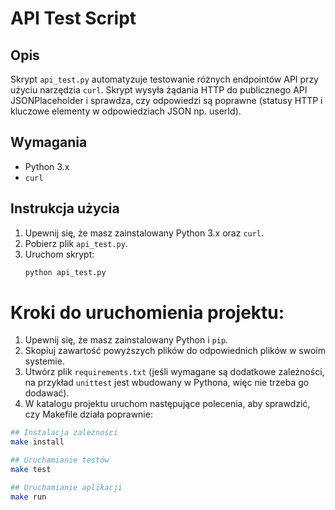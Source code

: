 # API Test Script

## Opis
Skrypt `api_test.py` automatyzuje testowanie różnych endpointów API przy użyciu narzędzia `curl`. Skrypt wysyła żądania HTTP do publicznego API JSONPlaceholder i sprawdza, czy odpowiedzi są poprawne (statusy HTTP i kluczowe elementy w odpowiedziach JSON np. userId).

## Wymagania
- Python 3.x
- `curl`

## Instrukcja użycia
1. Upewnij się, że masz zainstalowany Python 3.x oraz `curl`.
2. Pobierz plik `api_test.py`.
3. Uruchom skrypt:
   ```bash
   python api_test.py

# Kroki do uruchomienia projektu:

1. Upewnij się, że masz zainstalowany Python i `pip`.
2. Skopiuj zawartość powyższych plików do odpowiednich plików w swoim systemie.
3. Utwórz plik `requirements.txt` (jeśli wymagane są dodatkowe zależności, na przykład `unittest` jest wbudowany w Pythona, więc nie trzeba go dodawać).
4. W katalogu projektu uruchom następujące polecenia, aby sprawdzić, czy Makefile działa poprawnie:

```bash
## Instalacja zależności
make install

## Uruchamianie testów
make test

## Uruchamianie aplikacji
make run
